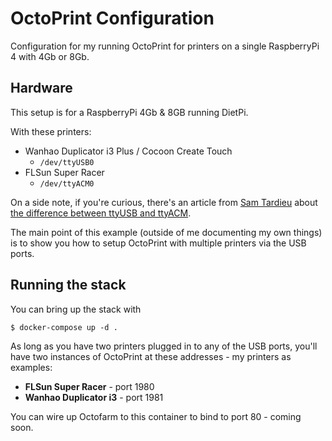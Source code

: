 # OctoPrint Configuration

Configuration for my running OctoPrint for printers on a single RaspberryPi 4 with 4Gb or 8Gb.

## Hardware

This setup is for a RaspberryPi 4Gb & 8GB running DietPi.

With these printers:

* Wanhao Duplicator i3 Plus / Cocoon Create Touch
    - `/dev/ttyUSB0` 
* FLSun Super Racer
    - `/dev/ttyACM0`

On a side note, if you're curious, there's an article from [Sam Tardieu](https://rfc1149.net/) about [the difference between ttyUSB and ttyACM](https://rfc1149.net/blog/2013/03/05/what-is-the-difference-between-devttyusbx-and-devttyacmx/).

The main point of this example (outside of me documenting my own things) is to show you how to setup OctoPrint with multiple printers via the USB ports.

## Running the stack

You can bring up the stack with

```
$ docker-compose up -d .
```

As long as you have two printers plugged in to any of the USB ports, you'll have two instances of OctoPrint at these addresses - my printers as examples:

* **FLSun Super Racer** - port 1980 
* **Wanhao Duplicator i3** - port 1981

You can wire up Octofarm to this container to bind to port 80 - coming soon.
